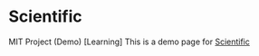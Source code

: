 # Scientific
MIT Project (Demo) [Learning]
This is a demo page for [Scientific](https://mitnano.mit.edu/sites/default/files/webform/scientific-research-psn.pdf)
